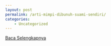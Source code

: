 ```yaml
---
layout: post
permalink: /arti-mimpi-dibunuh-suami-sendiri/
categories:
    - Uncategorized
---
```


[Baca Selengkapnya](/06)